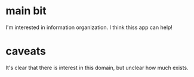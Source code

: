 # main bit

I'm interested in information organization.  I think thiss app can help!


# caveats

It's clear that there is interest in this domain, but unclear how much exists.